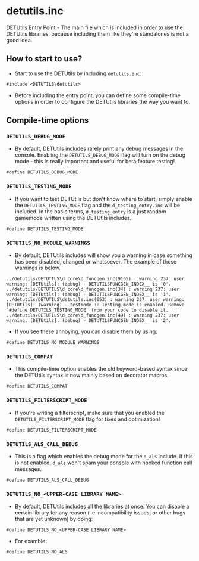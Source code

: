 # detutils.inc

DETUtils Entry Point - The main file which is included in order to use the DETUtils libraries, because including them like they're standalones is not a good idea.

## How to start to use?

- Start to use the DETUtils by including `detutils.inc`:

```pawn
#include <DETUTILS\detutils>
```

- Before including the entry point, you can define some compile-time options in order to configure the DETUtils libraries the way you want to.

## Compile-time options
### `DETUTILS_DEBUG_MODE`

- By default, DETUtils includes rarely print any debug messages in the console. Enabling the `DETUTILS_DEBUG_MODE` flag will turn on the debug mode - this is really important and useful for beta feature testing!

```pawn
#define DETUTILS_DEBUG_MODE
```

### `DETUTILS_TESTING_MODE`

- If you want to test DETUtils but don't know where to start, simply enable the `DETUTILS_TESTING_MODE` flag and the `d_testing_entry.inc` will be included. In the basic terms, `d_testing_entry` is a just random gamemode written using the DETUtils includes.

```pawn
#define DETUTILS_TESTING_MODE
```

### `DETUTILS_NO_MODULE_WARNINGS`

- By default, DETUtils includes will show you a warning in case something has been disabled, changed or whatsoever. The example of those warnings is below.

```
../detutils/DETUTILS\d_core\d_funcgen.inc(9165) : warning 237: user warning: [DETUtils]: (debug) - DETUTILSFUNCGEN_INDEX__ is '0'.
../detutils/DETUTILS\d_core\d_funcgen.inc(34) : warning 237: user warning: [DETUtils]: (debug) - DETUTILSFUNCGEN_INDEX__ is '1'.
../detutils/DETUTILS\detutils.inc(653) : warning 237: user warning: [DETUtils]: (warning) - testmode :: Testing mode is enabled. Remove `#define DETUTILS_TESTING_MODE` from your code to disable it.
../detutils/DETUTILS\d_core\d_funcgen.inc(49) : warning 237: user warning: [DETUtils]: (debug) - DETUTILSFUNCGEN_INDEX__ is '2'.
```

- If you see these annoying, you can disable them by using:

```pawn
#define DETUTILS_NO_MODULE_WARNINGS
```

### `DETUTILS_COMPAT`

- This compile-time option enables the old keyword-based syntax since the DETUtils syntax is now mainly based on decorator macros.

```pawn
#define DETUTILS_COMPAT
```

### `DETUTILS_FILTERSCRIPT_MODE`

- If you're writing a filterscript, make sure that you enabled the `DETUTILS_FILTERSCRIPT_MODE` flag for fixes and optimization!

```pawn
#define DETUTILS_FILTERSCRIPT_MODE
```

### `DETUTILS_ALS_CALL_DEBUG`

- This is a flag which enables the debug mode for the `d_als` include. If this is not enabled, `d_als` won't spam your console with hooked function call messages. 

```pawn
#define DETUTILS_ALS_CALL_DEBUG
```

### `DETUTILS_NO_<UPPER-CASE LIBRARY NAME>`

- By default, DETUtils includes all the libraries at once. You can disable a certain library for any reason (i.e incompatibility issues, or other bugs that are yet unknown) by doing:

```pawn
#define DETUTILS_NO_<UPPER-CASE LIBRARY NAME>
```

- For examble:

```pawn
#define DETUTILS_NO_ALS
```
